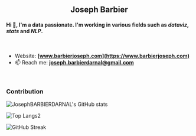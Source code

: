 <h2 align="center">Joseph Barbier</h1>
<h4 align="left">Hi 👋, I'm a data passionate. I'm working in various fields such as <b><i>dataviz</i></b>, <i>stats</i> and <i>NLP</i>.</h4>

<br>

- Website: **[www.barbierjoseph.com](https://www.barbierjoseph.com)**
- 📫 Reach me: **joseph.barbierdarnal@gmail.com** 

<br>
  
<h3>Contribution</h3>

![JosephBARBIERDARNAL's GitHub stats](https://github-readme-stats.vercel.app/api?username=JosephBARBIERDARNAL&show_icons=true&theme=dark)

![Top Langs2](https://github-readme-stats.vercel.app/api/top-langs/?username=JosephBARBIERDARNAL&hide=html,jupyter%20notebook&layout=compact&theme=dark)


![GitHub Streak](https://github-readme-streak-stats.herokuapp.com/?user=JosephBARBIERDARNAL&theme=dark)






 
